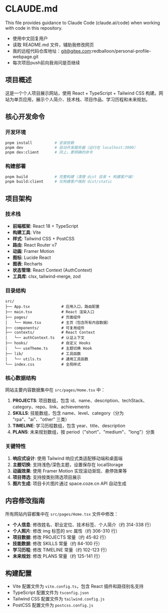 # CLAUDE.md

This file provides guidance to Claude Code (claude.ai/code) when working with code in this repository.

- 使用中文回复用户
- 读取 README.md 文件，辅助我修改网页
- 我的远程代码仓库地址：git@gitee.com:redballoon/personal-profile-webpage.git
- 每次项目push前向我询问是否继续

## 项目概述

这是一个个人项目展示网站，使用 React + TypeScript + Tailwind CSS 构建。网站为单页应用，展示个人简介、技术栈、项目作品、学习历程和未来规划。

## 核心开发命令

### 开发环境
```bash
pnpm install          # 安装依赖
pnpm dev              # 启动开发服务器（运行在 localhost:3000）
pnpm dev:client       # 同上，更明确的命令
```

### 构建部署
```bash
pnpm build            # 完整构建（清理 dist 目录 + 构建客户端）
pnpm build:client     # 仅构建客户端到 dist/static
```

## 项目架构

### 技术栈
- **前端框架**: React 18 + TypeScript
- **构建工具**: Vite
- **样式**: Tailwind CSS + PostCSS
- **路由**: React Router v7
- **动画**: Framer Motion
- **图标**: Lucide React
- **图表**: Recharts
- **状态管理**: React Context (AuthContext)
- **工具库**: clsx, tailwind-merge, zod

### 目录结构
```
src/
├── App.tsx              # 应用入口，路由配置
├── main.tsx             # React 渲染入口
├── pages/               # 页面组件
│   └── Home.tsx         # 主页（包含所有内容数据）
├── components/          # 可复用组件
├── contexts/            # React Context
│   └── authContext.ts   # 认证上下文
├── hooks/               # 自定义 Hooks
│   └── useTheme.ts      # 主题切换 Hook
├── lib/                 # 工具函数
│   └── utils.ts         # 通用工具函数
└── index.css            # 全局样式
```

### 核心数据结构

网站主要内容数据集中在 `src/pages/Home.tsx` 中：

1. **PROJECTS**: 项目数组，包含 id、name、description、techStack、category、repo、link、achievements
2. **SKILLS**: 技能数组，包含 name、level、category（分为 "rpa"、"ai"、"other" 三类）
3. **TIMELINE**: 学习历程数组，包含 year、title、description
4. **PLANS**: 未来规划数组，按 period（"short"、"medium"、"long"）分类

### 关键特性

1. **响应式设计**: 使用 Tailwind 响应式类适配移动端和桌面端
2. **主题切换**: 支持浅色/深色主题，设置保存在 localStorage
3. **动画效果**: 使用 Framer Motion 实现滚动渐现、悬停效果等
4. **项目筛选**: 支持按类别筛选项目展示
5. **图片生成**: 项目卡片图片通过 space.coze.cn API 自动生成

## 内容修改指南

所有网站内容都集中在 `src/pages/Home.tsx` 文件中修改：

- **个人信息**: 修改姓名、职业定位、技术标签、个人简介（约 314-338 行）
- **个人照片**: 修改 img 标签的 src 属性（约 306-310 行）
- **项目数据**: 修改 PROJECTS 常量（约 45-82 行）
- **技能数据**: 修改 SKILLS 常量（约 84-100 行）
- **学习历程**: 修改 TIMELINE 常量（约 102-123 行）
- **未来规划**: 修改 PLANS 常量（约 125-141 行）

## 构建配置

- Vite 配置文件为 `vite.config.ts`，包含 React 插件和路径别名支持
- TypeScript 配置文件为 `tsconfig.json`
- Tailwind CSS 配置文件为 `tailwind.config.js`
- PostCSS 配置文件为 `postcss.config.js`

